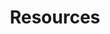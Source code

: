 ---
title: "Resources"
description: "Useful links and resources"
layout: "resources"
url: "/resources"
summary: "A collection of useful links and resources"
--- 